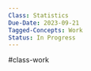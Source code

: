 ---Class: Statistics
Due-Date: 2023-09-21
Tagged-Concepts: Work
Status: In Progress
---
#class-work 

